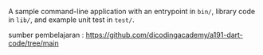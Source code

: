 A sample command-line application with an entrypoint in `bin/`, library code
in `lib/`, and example unit test in `test/`.


sumber pembelajaran :
https://github.com/dicodingacademy/a191-dart-code/tree/main

